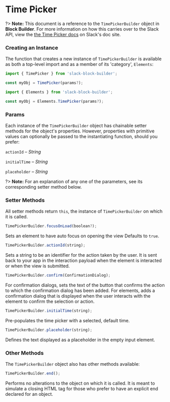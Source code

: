 # Time Picker

?> **Note:** This document is a reference to the `TimePickerBuilder` object in **Block Builder**. For more information on how this carries over to the Slack API, view the [the Time Picker docs](https:&#x2F;&#x2F;api.slack.com&#x2F;reference&#x2F;block-kit&#x2F;block-elements#timepicker) on Slack's doc site.

### Creating an Instance 

The function that creates a new instance of `TimePickerBuilder` is available as both a top-level import and as a member of its 'category', `Elements`:

```javascript
import { TimePicker } from 'slack-block-builder';

const myObj = TimePicker(params?);

```

```javascript
import { Elements } from 'slack-block-builder';

const myObj = Elements.TimePicker(params?);
```

### Params

Each instance of the `TimePickerBuilder` object has chainable setter methods for the object's properties. However, properties with primitive values can optionally be passed to the instantiating function, should you prefer:

`actionId` – *String*

`initialTime` – *String*

`placeholder` – *String*


?> **Note:** For an explanation of any one of the parameters, see its corresponding setter method below.

### Setter Methods

All setter methods return `this`, the instance of `TimePickerBuilder` on which it is called.

```javascript
TimePickerBuilder.focusOnLoad(boolean?);
```

Sets an element to have auto focus on opening the view Defaults to `true`.
```javascript
TimePickerBuilder.actionId(string);
```

Sets a string to be an identifier for the action taken by the user. It is sent back to your app in the interaction payload when the element is interacted or when the view is submitted. 
```javascript
TimePickerBuilder.confirm(ConfirmationDialog);
```

For confirmation dialogs, sets the text of the button that confirms the action to which the confirmation dialog has been added. For elements, adds a confirmation dialog that is displayed when the user interacts with the element to confirm the selection or action. 
```javascript
TimePickerBuilder.initialTime(string);
```

Pre-populates the time picker with a selected, default time. 
```javascript
TimePickerBuilder.placeholder(string);
```

Defines the text displayed as a placeholder in the empty input element. 

### Other Methods

The `TimePickerBuilder` object also has other methods available:

```javascript
TimePickerBuilder.end();
```

Performs no alterations to the object on which it is called. It is meant to simulate a closing HTML tag for those who prefer to have an explicit end declared for an object. 
